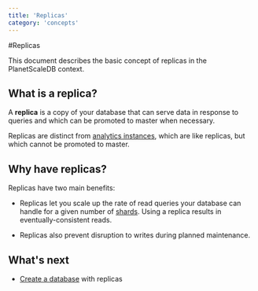 ```yaml
---
title: 'Replicas'
category: 'concepts'
---
```


#Replicas

This document describes the basic concept of replicas in the PlanetScaleDB context.

## What is a replica?

A **replica** is a copy of your database that can serve data in response to queries and which can be promoted to master when necessary.

Replicas are distinct from [analytics instances](analytics-instances), which are like replicas, but which cannot be promoted to master.

## Why have replicas?

Replicas have two main benefits:

+ Replicas let you scale up the rate of read queries your database can handle for a given number of [shards](sharding-schemes). Using a replica results in eventually-consistent reads. 
 
+ Replicas also prevent disruption to writes during planned maintenance.

## What's next

+ [Create a database](creating-database) with replicas
